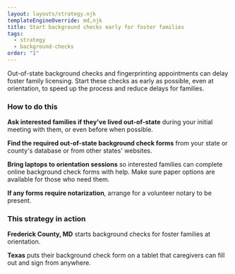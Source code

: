 ```yaml
---
layout: layouts/strategy.njk
templateEngineOverride: md,njk
title: Start background checks early for foster families
tags:
  - strategy
  - background-checks
order: "1"
---
```

Out-of-state background checks and fingerprinting appointments can delay foster family licensing. Start these checks as early as possible, even at orientation, to speed up the process and reduce delays for families.

### How to do this

**Ask interested families if they've lived out-of-state** during your initial meeting with them, or even before when possible.

**Find the required out-of-state background check forms** from your state or county's database or from other states' websites.

**Bring laptops to orientation sessions** so interested families can complete online background check forms with help. Make sure paper options are available for those who need them.

**If any forms require notarization**, arrange for a volunteer notary to be present.

### This strategy in action

**Frederick County, MD** starts background checks for foster families at orientation.

**Texas** puts their background check form on a tablet that caregivers can fill out and sign from anywhere.
